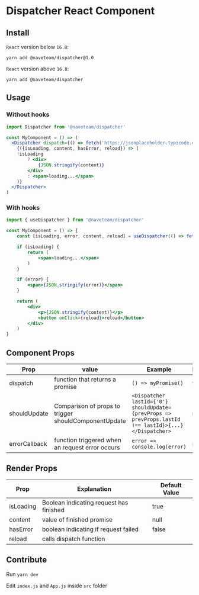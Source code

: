 # Dispatcher React Component

## Install

`React` version below `16.8`:

`yarn add @naveteam/dispatcher@1.0`

`React` version above `16.8`:

`yarn add @naveteam/dispatcher`

## Usage

### Without hooks

```jsx
import Dispatcher from '@naveteam/dispatcher'

const MyComponent = () => (
  <Dispatcher dispatch={() => fetch('https://jsonplaceholder.typicode.com/todos/1')}>
    {({isLoading, content, hasError, reload}) => (
    !isLoading
        ? <div>
            {JSON.stringify(content)}
        </div>
        : <span>loading...</span>
    )}
  </Dispatcher>
)
```

### With hooks

```jsx
import { useDispatcher } from '@naveteam/dispatcher'

const MyComponent = () => {
    const [isLoading, error, content, reload] = useDispatcher(() => fetch('https://jsonplaceholder.typicode.com/todos/1'))

    if (isLoading) {
        return (
            <span>loading...</span>
        )
    }

    if (error) {
        <span>{JSON.stringify(error)}</span>
    }

    return (
        <div>
            <p>{JSON.stringify(content)}</p>
            <button onClick={reload}>reload</button>
        </div>
    )
}
```

## Component Props

| Prop  |  value | Example | Required |
|---|---|---|---|
| dispatch | function that returns a promise |  `() => myPromise()` | yes |
| shouldUpdate  | Comparison of props to trigger shouldComponentUpdate  | ```<Dispatcher lastId={'0'} shouldUpdate={prevProps => prevProps.lastId !== lastId}>{...}</Dispatcher> ``` | no |
| errorCallback  | function triggered when an request error occurs  |  `error => console.log(error)` | no |

## Render Props

| Prop  | Explanation | Default Value |
|---|---|---|
| isLoading | Boolean indicating request has finished | true |
| content | value of finished promise | null |
| hasError | boolean indicating if request failed | false |
| reload | calls dispatch function

## Contribute

Run `yarn dev`

Edit `index.js` and `App.js` inside `src` folder
